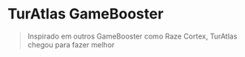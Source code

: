 # TurAtlas GameBooster

> Inspirado em outros GameBooster como Raze Cortex, TurAtlas chegou para fazer melhor
